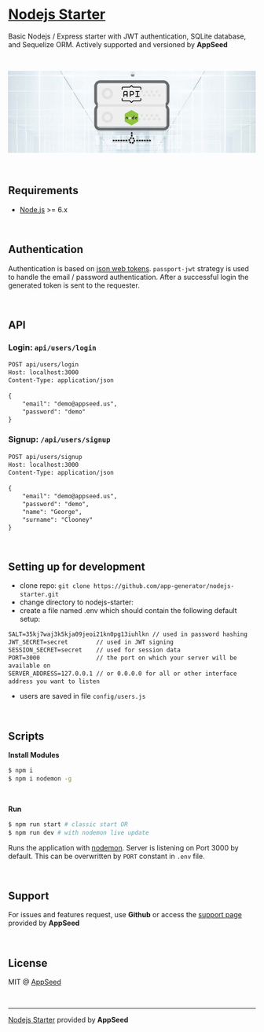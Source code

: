 
# [Nodejs Starter](https://appseed.us/boilerplate-code/nodejs-starter)

Basic Nodejs / Express starter with JWT authentication, SQLite database, and Sequelize ORM. Actively supported and versioned by **AppSeed** 

<br />

![Open-Source Nodejs Starter - Product image.](https://github.com/app-generator/static/blob/master/products/boilerplate-code-nodejs-starter.jpg?raw=true) 

<br />

## Requirements
- [Node.js](https://nodejs.org/) >= 6.x

<br />

## Authentication
Authentication is based on [json web tokens](https://jwt.io). `passport-jwt` strategy is used to handle the email / password authentication.
After a successful login the generated token is sent to the requester. 

<br />

## API
### Login: `api/users/login`
```
POST api/users/login
Host: localhost:3000
Content-Type: application/json

{
    "email": "demo@appseed.us",
    "password": "demo"
}
```

### Signup: `/api/users/signup`
```
POST api/users/signup
Host: localhost:3000
Content-Type: application/json

{
    "email": "demo@appseed.us",
    "password": "demo",
    "name": "George",
    "surname": "Clooney"
}
```

<br />

## Setting up for development
* clone repo: `git clone https://github.com/app-generator/nodejs-starter.git` 
* change directory to nodejs-starter: 
* create a file named .env which should contain the following default setup:
```
SALT=35kj7waj3k5kja09jeoi21kn0pg13iuhlkn // used in password hashing
JWT_SECRET=secret        // used in JWT signing
SESSION_SECRET=secret    // used for session data
PORT=3000                // the port on which your server will be available on
SERVER_ADDRESS=127.0.0.1 // or 0.0.0.0 for all or other interface address you want to listen
```
* users are saved in file `config/users.js`

<br />

## Scripts
**Install Modules**
```bash
$ npm i
$ npm i nodemon -g 
```

<br />

**Run**
```bash
$ npm run start # classic start OR
$ npm run dev # with nodemon live update  
```
Runs the application with [nodemon]("https://nodemon.io/"). Server is listening on Port 3000 by default. This can be overwritten by `PORT` constant in `.env` file. 

<br />

## Support

For issues and features request, use **Github** or access the [support page](https://appseed.us/support) provided by **AppSeed** 

<br />

## License
MIT @ [AppSeed](https://appseed.us)

<br />

---
[Nodejs Starter](https://appseed.us/boilerplate-code/nodejs-starter) provided by **AppSeed**


